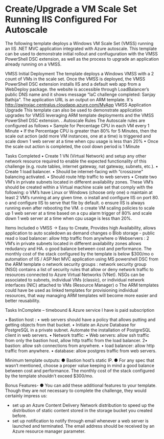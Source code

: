# Create/Upgrade a VM Scale Set Running IIS Configured For Autoscale

The following template deploys a Windows VM Scale Set (VMSS) running an IIS .NET MVC application integrated with Azure autoscale. This template can be used to demonstrate initial rollout and confiuguration with the VMSS PowerShell DSC extension, as well as the process to upgrade an application already running on a VMSS.

VMSS Initial Deployment
The template deploys a Windows VMSS with a 2 count of VMs in the scale set. Once the VMSS is deployed, the VMSS PowerShell DSC extension installs IIS and a default web app from a WebDeploy package. the website is accessible through LoadBalancer’s public DNS name and it shows
message “IaC challenge completed: Sanjay Bathija".
The application URL is an output on ARM template. It's http://qwinxiac.centralus.cloudapp.azure.com/MyApp
VMSS Application Upgrade
This template can also be used to demonstrate application upgrades for VMSS leveraging ARM template deployments and the VMSS PowerShell DSC extension.
.
Autoscale Rules
The Autoscale rules are configured as follows
•	Sample for Percentage CPU in each VM every 1 Minute
•	If the Percentage CPU is greater than 80% for 5 Minutes, then the scale out action (add more VM instances, one at a time) is triggered and scale down 1 web server at a time when cpu usage is less than 20%
•	Once the scale out action is completed, the cool down period is 1 Minute

Tasks Completed
  •	Create 1 VN (Virtual Network) and setup any other network resource required to enable the expected functionality of this challenge (e.g. route tables, internet gateway, nat gateway, subnets, etc.).
  •	Create 1 load balancer.
  •	Should be internet-facing with “crosszone" balancing activated.
  •	Should route http traffic to web servers
  •	Create two VM’s in private subnets located in different availability zones. 
  These VM’s should be created within a Virtual machine scale set that comply with the following:
    o	VM’s have Linux or Windows (choose only one)
    o	maintain at least 2 VM’s running at any given time.
    o	install and configure IIS on port 80.
    o	and configure IIS to serve that file by default.
    o	ensure IIS is always running even after rebooting the VM.
    o	create VM scaling policies to scale up 1 web server at a time based on a cpu alarm trigger of 80% and scale down 1 web server at a time when cpu usage is less than 20%.

Items Included
    o  VMSS -> Easy to Create, Provides high Availability, allows application to auto scaledown as demand changes
    o  Blob storage - public read
    o  load balancer: allow http traffic from anywhere
    o  Webservers : 2 VM’s in private subnets located in different availability zones allows redudancy and HA.
    o  good balance between cost and performance. The monthly cost of the stack configured by the template is below $300/mo
    o  automation of IIS / ASP.Net MVC application using MS powershell DSC from the ARM template
    o  network security groups : network security group (NSG) contains a list of security rules that allow or deny network traffic to resources connected to 
       Azure Virtual Networks (VNet). NSGs can be associated to subnets, individual VMs (classic), or individual network interfaces (NIC) attached to VMs (Resource Manager)
    o  The ARM templates could have be used as linked templates for provisioning individual resources, that way managing ARM templates will become more easier 
       and better reusability.



Tasks InComplete – timebound & Azure service I have is paid subscription

  •	Bastion host : 
  •	web servers should have a policy that allows putting and getting objects from that bucket.
  •	Initiate an Azure Database for PostgreSQL in a private subnet. Automate the installation of PostgreSQL client in web servers.
  •	Network traffic:
  •	Web servers: allow ssh traffic from only the bastion host, allow http traffic from the load balancer.
  2•	bastion: allow ssh connections from anywhere.
  •	load balancer: allow http traffic from anywhere.
  •	database: allow postgres traffic from web servers.

  Minimum template outputs:
  ● Bastion host’s static IP.
  ● For any spec that wasn’t mentioned, choose a proper value keeping in mind a
  good balance between cost and performance. The monthly cost of the stack
  configured by the template shouldn’t exceed $300/mo.

  Bonus Features-
  ● You can add these additional features to your template. Though they
  are not necessary to complete the challenge, they would certainly impress us:
  - set up an Azure Content Delivery Network distribution to speed up the distribution of
  static content stored in the storage bucket you created before.
  - set up notification to notify through email whenever a web server is launched and
  terminated. The email address should be received by an Azure resource manager
  parameter.


